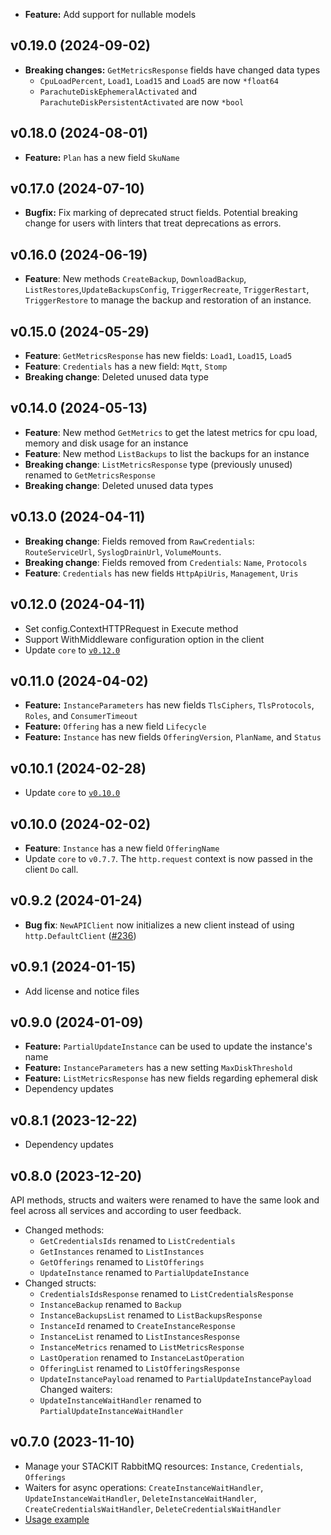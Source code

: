 - **Feature:** Add support for nullable models

## v0.19.0 (2024-09-02)

- **Breaking changes:** `GetMetricsResponse` fields have changed data types
  - `CpuLoadPercent`, `Load1`, `Load15` and `Load5` are now `*float64`
  - `ParachuteDiskEphemeralActivated` and `ParachuteDiskPersistentActivated` are now `*bool`

## v0.18.0 (2024-08-01)

- **Feature:** `Plan` has a new field `SkuName`

## v0.17.0 (2024-07-10)

- **Bugfix:** Fix marking of deprecated struct fields. Potential breaking change for users with linters that treat deprecations as errors.

## v0.16.0 (2024-06-19)

- **Feature**: New methods `CreateBackup`, `DownloadBackup`, `ListRestores`,`UpdateBackupsConfig`, `TriggerRecreate`, `TriggerRestart`, `TriggerRestore` to manage the backup and restoration of an instance.

## v0.15.0 (2024-05-29)

- **Feature**: `GetMetricsResponse` has new fields: `Load1`, `Load15`, `Load5`
- **Feature**: `Credentials` has a new field: `Mqtt`, `Stomp`
- **Breaking change**: Deleted unused data type

## v0.14.0 (2024-05-13)

- **Feature**: New method `GetMetrics` to get the latest metrics for cpu load, memory and disk usage for an instance
- **Feature**: New method `ListBackups` to list the backups for an instance
- **Breaking change**: `ListMetricsResponse` type (previously unused) renamed to `GetMetricsResponse`
- **Breaking change**: Deleted unused data types

## v0.13.0 (2024-04-11)

- **Breaking change**: Fields removed from `RawCredentials`: `RouteServiceUrl`, `SyslogDrainUrl`, `VolumeMounts`.
- **Breaking change**: Fields removed from `Credentials`: `Name`, `Protocols`
- **Feature**: `Credentials` has new fields `HttpApiUris`, `Management`, `Uris`

## v0.12.0 (2024-04-11)

- Set config.ContextHTTPRequest in Execute method
- Support WithMiddleware configuration option in the client
- Update `core` to [`v0.12.0`](../../core/CHANGELOG.md#v0120-2024-04-11)

## v0.11.0 (2024-04-02)

- **Feature:** `InstanceParameters` has new fields `TlsCiphers`, `TlsProtocols`, `Roles`, and `ConsumerTimeout`
- **Feature:** `Offering` has a new field `Lifecycle`
- **Feature:** `Instance` has new fields `OfferingVersion`, `PlanName`, and `Status`

## v0.10.1 (2024-02-28)

- Update `core` to [`v0.10.0`](../../core/CHANGELOG.md#v0100-2024-02-27)

## v0.10.0 (2024-02-02)

- **Feature**: `Instance` has a new field `OfferingName`
- Update `core` to `v0.7.7`. The `http.request` context is now passed in the client `Do` call.

## v0.9.2 (2024-01-24)

- **Bug fix**: `NewAPIClient` now initializes a new client instead of using `http.DefaultClient` ([#236](https://github.com/stackitcloud/stackit-sdk-go/issues/236))

## v0.9.1 (2024-01-15)

- Add license and notice files

## v0.9.0 (2024-01-09)

- **Feature:** `PartialUpdateInstance` can be used to update the instance's name
- **Feature:** `InstanceParameters` has a new setting `MaxDiskThreshold`
- **Feature:** `ListMetricsResponse` has new fields regarding ephemeral disk
- Dependency updates

## v0.8.1 (2023-12-22)

- Dependency updates

## v0.8.0 (2023-12-20)

API methods, structs and waiters were renamed to have the same look and feel across all services and according to user feedback.

- Changed methods:
  - `GetCredentialsIds` renamed to `ListCredentials`
  - `GetInstances` renamed to `ListInstances`
  - `GetOfferings` renamed to `ListOfferings`
  - `UpdateInstance` renamed to `PartialUpdateInstance`
- Changed structs:
  - `CredentialsIdsResponse` renamed to `ListCredentialsResponse`
  - `InstanceBackup` renamed to `Backup`
  - `InstanceBackupsList` renamed to `ListBackupsResponse`
  - `InstanceId` renamed to `CreateInstanceResponse`
  - `InstanceList` renamed to `ListInstancesResponse`
  - `InstanceMetrics` renamed to `ListMetricsResponse`
  - `LastOperation` renamed to `InstanceLastOperation`
  - `OfferingList` renamed to `ListOfferingsResponse`
  - `UpdateInstancePayload` renamed to `PartialUpdateInstancePayload`
    Changed waiters:
  - `UpdateInstanceWaitHandler` renamed to `PartialUpdateInstanceWaitHandler`

## v0.7.0 (2023-11-10)

- Manage your STACKIT RabbitMQ resources: `Instance`, `Credentials`, `Offerings`
- Waiters for async operations: `CreateInstanceWaitHandler`, `UpdateInstanceWaitHandler`, `DeleteInstanceWaitHandler`, `CreateCredentialsWaitHandler`, `DeleteCredentialsWaitHandler`
- [Usage example](https://github.com/stackitcloud/stackit-sdk-go/tree/main/examples/rabbitmq)
